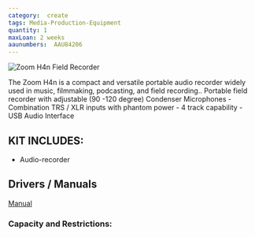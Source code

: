 ```yaml
---
category:  create
tags: Media-Production-Equipment
quantity: 1
maxLoan: 2 weeks
aaunumbers:  AAU84206
---
```

![Zoom H4n Field Recorder](https://www.zoom.co.jp/sites/default/files/products/downloads/images/H4n_both-sides_0.jpg)

The Zoom H4n is a compact and versatile portable audio recorder widely used in music, filmmaking, podcasting, and field recording.. Portable field recorder with adjustable (90  -120 degree) Condenser Microphones - Combination TRS / XLR inputs with phantom power - 4 track capability - USB Audio Interface
## KIT INCLUDES:
-  Audio-recorder

## Drivers / Manuals
[Manual](https://zoomcorp.com/media/documents/H4n-manual.pdf)



### Capacity and Restrictions:
